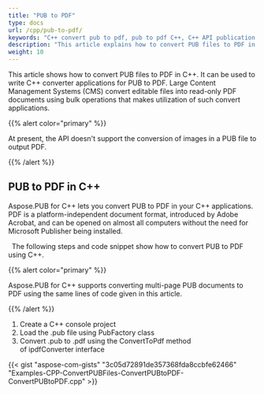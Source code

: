 ```yaml
---
title: "PUB to PDF"
type: docs
url: /cpp/pub-to-pdf/
keywords: "C++ convert pub to pdf, pub to pdf C++, C++ API publication files to pdf"
description: "This article explains how to convert PUB files to PDF in C++."
weight: 10
---
```


This article shows how to convert PUB files to PDF in C++. It can be used to write C++ converter applications for PUB to PDF. Large Content Management Systems (CMS) convert editable files into read-only PDF documents using bulk operations that makes utilization of such convert applications.

{{% alert color="primary" %}}

At present, the API doesn't support the conversion of images in a PUB file to output PDF.

{{% /alert %}}
## PUB to PDF in C++
Aspose.PUB for C++ lets you convert PUB to PDF in your C++ applications. PDF is a platform-independent document format, introduced by Adobe Acrobat, and can be opened on almost all computers without the need for Microsoft Publisher being installed. 

` `The following steps and code snippet show how to convert PUB to PDF using C++.

{{% alert color="primary" %}}

Aspose.PUB for C++ supports converting multi-page PUB documents to PDF using the same lines of code given in this article.

{{% /alert %}}

1. Create a C++ console project
1. Load the .pub file using PubFactory class
1. Convert .pub to .pdf using the ConvertToPdf method of ipdfConverter interface

{{< gist "aspose-com-gists" "3c05d72891de357368fda8ccbfe62466" "Examples-CPP-ConvertPUBFiles-ConvertPUBtoPDF-ConvertPUBtoPDF.cpp" >}}
